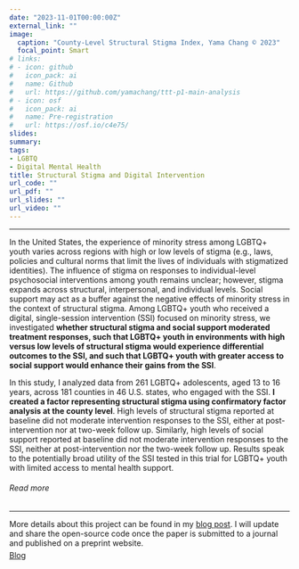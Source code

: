 ```yaml
---
date: "2023-11-01T00:00:00Z"
external_link: ""
image:
  caption: "County-Level Structural Stigma Index, Yama Chang © 2023"
  focal_point: Smart
# links:
# - icon: github
#   icon_pack: ai
#   name: Github
#   url: https://github.com/yamachang/ttt-p1-main-analysis
# - icon: osf
#   icon_pack: ai
#   name: Pre-registration
#   url: https://osf.io/c4e75/
slides: 
summary: 
tags:
- LGBTQ
- Digital Mental Health
title: Structural Stigma and Digital Intervention
url_code: ""
url_pdf: ""
url_slides: ""
url_video: ""
---
```


<hr>
<p>In the United States, the experience of minority stress among LGBTQ+ youth varies across regions with high or low levels of stigma (e.g., laws, policies and cultural norms that limit the lives of individuals with stigmatized identities). The influence of stigma on responses to individual-level psychosocial interventions among youth remains unclear; however, stigma expands across structural, interpersonal, and individual levels. Social support may act as a buffer against the negative effects of minority stress in the context of structural stigma. Among LGBTQ+ youth who received a digital, single-session intervention (SSI) focused on minority stress, we investigated <strong>whether structural stigma and social support moderated treatment responses, such that LGBTQ+ youth in environments with high versus low levels of structural stigma would experience differential outcomes to the SSI, and such that LGBTQ+ youth with greater access to social support would enhance their gains from the SSI</strong>.</p>

<p>In this study, I analyzed data from 261 LGBTQ+ adolescents, aged 13 to 16 years, across 181 counties in 46 U.S. states, who engaged with the SSI. <strong>I created a factor representing structural stigma using confirmatory factor analysis at the county level</strong>. High levels of structural stigma reported at baseline did not moderate intervention responses to the SSI, either at post-intervention nor at two-week follow up. Similarly, high levels of social support reported at baseline did not moderate intervention responses to the SSI, neither at post-intervention nor the two-week follow up. Results speak to the potentially broad utility of the SSI tested in this trial for LGBTQ+ youth with limited access to mental health support.</p>
<h6>Read more</h6>
<hr>
<span>More details about this project can be found in my <a href="https://yamachang.github.io/post-project-stigma/">blog post</a>. I will update and share the open-source code once the paper is submitted to a journal and published on a preprint website.</span>
<div style="margin-top: 5px;">
<a class="btn btn-primary btn text-uppercase js-scroll-trigger" href="https://yamachang.github.io/post-project-stigma/">Blog</a>
                      <!-- a class="btn btn-secondary btn text-uppercase js-scroll-trigger"
                        href="https://github.com/holtzy/the-NB-COMO-Project">Github</a -->
                      <!-- a class="btn btn-secondary btn text-uppercase js-scroll-trigger"
                        href="https://jamanetwork.com/journals/jamapsychiatry/fullarticle/2720421">Paper</a -->
</div>
